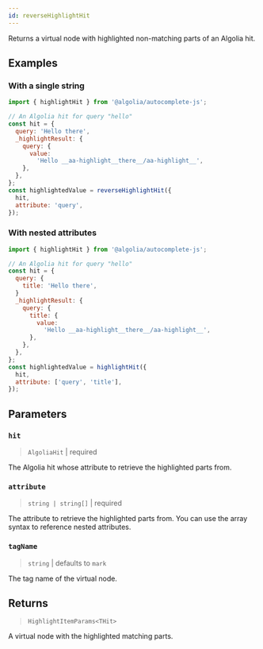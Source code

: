 ```yaml
---
id: reverseHighlightHit
---
```


Returns a virtual node with highlighted non-matching parts of an Algolia hit.

## Examples

### With a single string

```js
import { highlightHit } from '@algolia/autocomplete-js';

// An Algolia hit for query "hello"
const hit = {
  query: 'Hello there',
  _highlightResult: {
    query: {
      value:
        'Hello __aa-highlight__there__/aa-highlight__',
    },
  },
};
const highlightedValue = reverseHighlightHit({
  hit,
  attribute: 'query',
});
```

### With nested attributes

```js
import { highlightHit } from '@algolia/autocomplete-js';

// An Algolia hit for query "hello"
const hit = {
  query: {
    title: 'Hello there',
  }
  _highlightResult: {
    query: {
      title: {
        value:
          'Hello __aa-highlight__there__/aa-highlight__',
      },
    },
  },
};
const highlightedValue = highlightHit({
  hit,
  attribute: ['query', 'title'],
});
```

## Parameters

### `hit`

> `AlgoliaHit` | required

The Algolia hit whose attribute to retrieve the highlighted parts from.

### `attribute`

> `string | string[]` | required

The attribute to retrieve the highlighted parts from. You can use the array syntax to reference nested attributes.

### `tagName`

> `string` | defaults to `mark`

The tag name of the virtual node.

## Returns

> `HighlightItemParams<THit>`

A virtual node with the highlighted matching parts.
